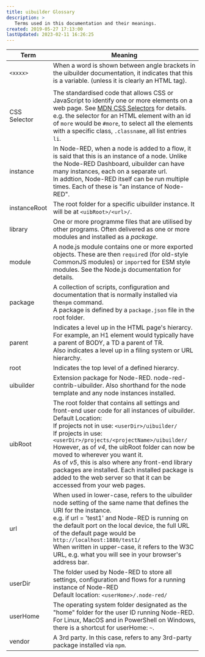 ```yaml
---
title: uibuilder Glossary
description: >
   Terms used in this documentation and their meanings.
created: 2019-05-27 17:13:00
lastUpdated: 2023-02-11 16:26:25
---
```


| Term         | Meaning                                                      |
| ------------ | ------------------------------------------------------------ |
| `<xxxx>`     | When a word is shown between angle brackets in the uibuilder documentation, it indicates that this is a variable. (unless it is clearly an HTML tag). |
|              |                                                              |
| CSS Selector | The standardised code that allows CSS or JavaScript to identify one or more elements on a web page. See [MDN CSS Selectors](https://developer.mozilla.org/en-US/docs/Web/CSS/CSS_Selectors) for details. e.g. the selector for an HTML element with an id of `more` would be `#more`, to select all the elements with a specific class, `.classname`, all list entries `li`. |
| instance     | In Node-RED, when a node is added to a flow, it is said that this is an instance of a node. Unlike the Node-RED Dashboard, uibuilder can have many instances, each on a separate url.<br>In addtion, Node-RED itself can be run multiple times. Each of these is "an instance of Node-RED". |
| instanceRoot | The root folder for a specific uibuilder instance. It will be at `<uibRoot>/<url>/`. |
| library      | One or more programme files that are utilised by other programs. Often delivered as one or more modules and installed as a _package_. |
| module       | A node.js module contains one or more exported objects. These are then `require`d (for old-style CommonJS modules) or `import`ed for ESM style modules. See the Node.js documentation for details. |
| package      | A collection of scripts, configuration and documentation that is normally installed via the`npm` command.<br>A package is defined by a `package.json` file in the root folder. |
| parent       | Indicates a level up in the HTML page's hierarcy. For example, an H1 element would typically have a parent of BODY, a TD a parent of TR.<br />Also indicates a level up in a filing system or URL hierarchy. |
| root         | Indicates the top level of a defined hierarcy.               |
| uibuilder    | Extension package for Node-RED. node-red-contrib-uibuilder. Also shorthand for the node template and any node instances installed. |
| uibRoot      | The root folder that contains all settings and front-end user code for all instances of uibuilder.<br />Default Location:<br />  If projects not in use: `<userDir>/uibuilder/`<br />  If projects in use: `<userDir>/projects/<projectName>/uibuilder/`<br>However, as of *v4*, the uibRoot folder can now be moved to wherever you want it.<br>As of *v5*, this is also where any front-end library packages are installed. Each installed package is added to the web server so that it can be accessed from your web pages. |
| url          | When used in lower-case, refers to the uibuilder node setting of the same name that defines the URI for the instance.<br />e.g. if url = 'test1' and Node-RED is running on the default port on the local device, the full URL of the default page would be `http://localhost:1880/test1/`<br>When written in upper-case, it refers to the W3C URL, e.g. what you will see in your browser's address bar. |
| userDir      | The folder used by Node-RED to store all settings, configuration and flows for a running instance of Node-RED<br />Default location: `<userHome>/.node-red/` |
| userHome     | The operating system folder designated as the "home" folder for the user ID running Node-RED.<br>For Linux, MacOS and in PowerShell on Windows, there is a shortcut for userHome: `~`. |
| vendor       | A 3rd party. In this case, refers to any 3rd-party package installed via `npm`. |

